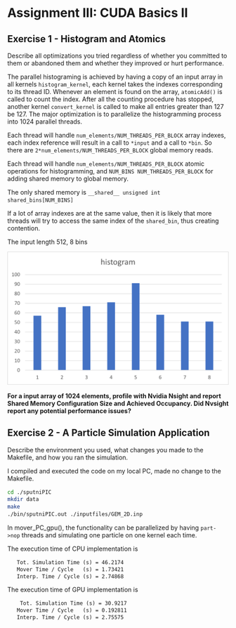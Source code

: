 # Assignment III: CUDA Basics II

## Exercise 1 - Histogram and Atomics

Describe all optimizations you tried regardless of whether you committed to them or abandoned them and whether they improved or hurt performance. 

The parallel histograming is achieved by having a copy of an input array in all kernels ``histogram_kernel``, each kernel takes the indexes corresponding to its thread ID. Whenever an element is found on the array, ``atomicAdd()`` is called to count the index. After all the counting procedure has stopped, another kernel ``convert_kernel`` is called to make all entries greater than 127 be 127. The major optimization is to parallelize the histogramming process into 1024 parallel threads.

Each thread will handle ``num_elements/NUM_THREADS_PER_BLOCK`` array indexes, each index reference will result in a call to ``*input`` and a call to ``*bin``. So there are ``2*num_elements/NUM_THREADS_PER_BLOCK`` global memory reads.

Each thread will handle ``num_elements/NUM_THREADS_PER_BLOCK`` atomic operations for histogramming, and ``NUM_BINS NUM_THREADS_PER_BLOCK`` for adding shared memory to global memory.

The only shared memory is ``__shared__ unsigned int shared_bins[NUM_BINS]``

If a lot of array indexes are at the same value, then it is likely that more threads will try to access the same index of the ``shared_bin``, thus creating contention.

The input length 512, 8 bins

![image](./ex1.png)

**For a input array of 1024 elements, profile with Nvidia Nsight and report Shared Memory Configuration Size and Achieved Occupancy. Did Nvsight report any potential performance issues?**

## Exercise 2 - A Particle Simulation Application

Describe the environment you used, what changes you made to the Makefile, and how you ran the simulation.

I compiled and executed the code on my local PC, made no change to the Makefile.

```bash
cd ./sputniPIC
mkdir data
make
./bin/sputniPIC.out ./inputfiles/GEM_2D.inp 
```

In mover_PC_gpu(), the functionality can be parallelized by having ``part->nop`` threads and simulating one particle on one kernel each time.

The execution time of CPU implementation is
```
   Tot. Simulation Time (s) = 46.2174
   Mover Time / Cycle   (s) = 1.73421
   Interp. Time / Cycle (s) = 2.74868
```

The execution time of GPU implementation is
```
    Tot. Simulation Time (s) = 30.9217
   Mover Time / Cycle   (s) = 0.192811
   Interp. Time / Cycle (s) = 2.75575
```